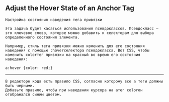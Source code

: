 ## Adjust the Hover State of an Anchor Tag ##

`Настройка состояния наведения тега привязки`

    Эта задача будет касаться использования псевдоклассов. Псевдокласс — это ключевое слово, которое можно добавить к селекторам для выбора определенного состояния элемента.

    Например, стиль тега привязки можно изменить для его состояния наведения с помощью :hoverселектора псевдокласса. Вот CSS, чтобы изменить colorтег привязки на красный во время его состояния наведения:

`a:hover {color: red;}`

<HR>

    В редакторе кода есть правило CSS, согласно которому все a теги должны быть черными. 
    Добавьте правило, чтобы при наведении курсора на aтег colorон отображался синим цветом.



